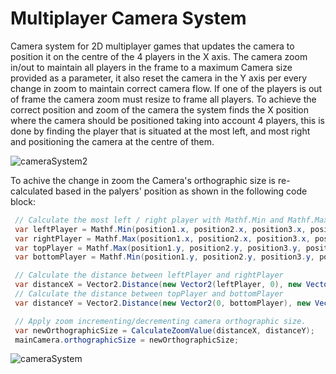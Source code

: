 # Multiplayer Camera System

Camera system for 2D multiplayer games that updates the camera to position it on the centre of the 4 players in the X axis. The camera zoom in/out to maintain all players in the frame to a maximum Camera size provided as a parameter, it also reset the camera in the Y axis per every change in zoom to maintain correct camera flow. 
If one of the players is out of frame the camera zoom must resize to frame all players.
To achieve the correct position and zoom of the camera the system finds the X position where the camera should be positioned taking into account 4 players, this is done by finding the player that is situated at the most left, and most right and positioning the camera at the centre of them.


![cameraSystem2](https://github.com/MethodCa/MultiplayerCameraSystem/assets/15893276/6e0ac8f9-80a1-4301-844e-926424e28e9f)

To achive the change in zoom the Camera's orthographic size is re-calculated based in the palyers' position as shown in the following code block:
```c#
 // Calculate the most left / right player with Mathf.Min and Mathf.Max, the values are stored in leftPlayer and rightPlayer.
 var leftPlayer = Mathf.Min(position1.x, position2.x, position3.x, position4.x);
 var rightPlayer = Mathf.Max(position1.x, position2.x, position3.x, position4.x);
 var topPlayer = Mathf.Max(position1.y, position2.y, position3.y, position4.y);
 var bottomPlayer = Mathf.Min(position1.y, position2.y, position3.y, position4.y);

 // Calculate the distance between leftPlayer and rightPlayer
 var distanceX = Vector2.Distance(new Vector2(leftPlayer, 0), new Vector2(rightPlayer, 0));
 // Calculate the distance between topPlayer and bottomPlayer
 var distanceY = Vector2.Distance(new Vector2(0, bottomPlayer), new Vector2(0, topPlayer));

 // Apply zoom incrementing/decrementing camera orthographic size.
 var newOrthographicSize = CalculateZoomValue(distanceX, distanceY);
 mainCamera.orthographicSize = newOrthographicSize;
```



![cameraSystem](https://github.com/MethodCa/MultiplayerCameraSystem/assets/15893276/83eab164-8cd6-4201-b266-08969dacf0ce)
